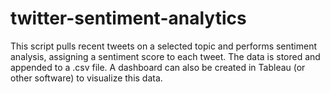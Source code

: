 # twitter-sentiment-analytics
This script pulls recent tweets on a selected topic and performs sentiment analysis, assigning a sentiment score to each tweet. The data is stored and appended to a .csv file. A dashboard can also be created in Tableau (or other software) to visualize this data.
